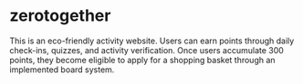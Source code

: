 # zerotogether
This is an eco-friendly activity website. Users can earn points through daily check-ins, quizzes, and activity verification. Once users accumulate 300 points, they become eligible to apply for a shopping basket through an implemented board system.
